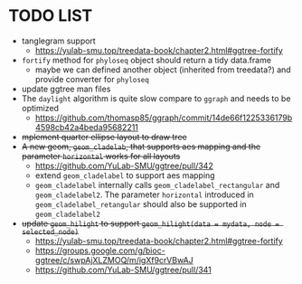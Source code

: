 # TODO LIST

+ tanglegram support
  - <https://yulab-smu.top/treedata-book/chapter2.html#ggtree-fortify>
+ `fortify` method for `phyloseq` object should return a tidy data.frame
  - maybe we can defined another object (inherited from treedata?) and provide converter for `phyloseq`
+ update ggtree man files
+ The `daylight` algorithm is quite slow compare to `ggraph` and needs to  be optimized
  - <https://github.com/thomasp85/ggraph/commit/14de66f1225336179b4598cb42a4beda95682211>
+ ~~mplement quarter ellipse layout to draw tree~~
+ ~~A new geom, `geom_cladelab`, that supports aes mapping and the parameter `horizontal` works for all layouts~~
  - <https://github.com/YuLab-SMU/ggtree/pull/342>
  - extend `geom_cladelabel` to support aes mapping
  - `geom_cladelabel` internally calls `geom_cladelabel_rectangular` and `geom_cladelabel2`. The parameter `horizontal` introduced in `geom_cladelabel_retangular` should also be supported in `geom_cladelabel2`
+ ~~update `geom_hilight` to support `geom_hilight(data = mydata, node = selected_node)`~~
   - <https://yulab-smu.top/treedata-book/chapter2.html#ggtree-fortify>
   - <https://groups.google.com/g/bioc-ggtree/c/swpAjXLZMOQ/m/igXf9crVBwAJ>
   - <https://github.com/YuLab-SMU/ggtree/pull/341>
